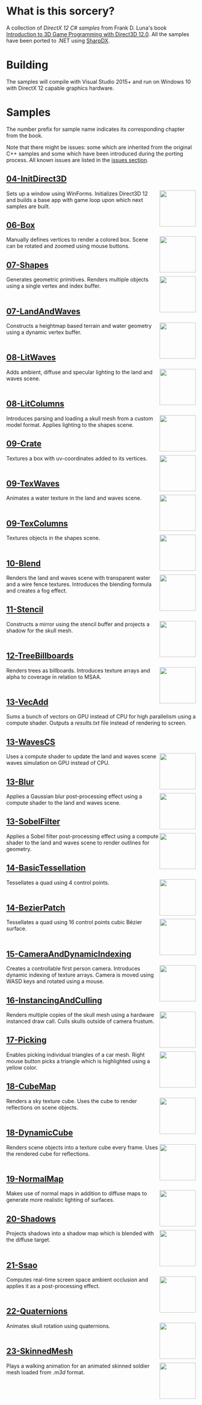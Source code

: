 # What is this sorcery?

A collection of *DirectX 12 C# samples* from Frank D. Luna's book [Introduction to 3D Game Programming with Direct3D 12.0](http://d3dcoder.net/d3d12.htm). All the samples have been ported to .NET using [SharpDX](http://sharpdx.org/).

# Building

The samples will compile with Visual Studio 2015+ and run on Windows 10 with DirectX 12 capable graphics hardware.

# Samples

The number prefix for sample name indicates its corresponding chapter from the book. 

Note that there might be issues: some which are inherited from the original C++ samples and some which have been introduced during the porting process. All known issues are listed in the [issues section](https://github.com/discosultan/dx12-game-programming/issues).

## [04-InitDirect3D](Samples/04-InitDirect3D)
<img src="./Images/InitDirect3D.jpg" height="96px" align="right">

Sets up a window using WinForms. Initializes Direct3D 12 and builds a base app with game loop upon which next samples are built.

## [06-Box](Samples/06-Box)
<img src="./Images/Box.jpg" height="96px" align="right">

Manually defines vertices to render a colored box. Scene can be rotated and zoomed using mouse buttons.

## [07-Shapes](Samples/07-Shapes)
<img src="./Images/Shapes.jpg" height="96px" align="right">

Generates geometric primitives. Renders multiple objects using a single vertex and index buffer.
<br><br>

## [07-LandAndWaves](Samples/07-LandAndWaves)
<img src="./Images/LandAndWaves.jpg" height="96px" align="right">

Constructs a heightmap based terrain and water geometry using a dynamic vertex buffer.
<br><br>

## [08-LitWaves](Samples/08-LitWaves)
<img src="./Images/LitWaves.jpg" height="96px" align="right">

Adds ambient, diffuse and specular lighting to the land and waves scene.
<br><br> 

## [08-LitColumns](Samples/08-LitColumns)
<img src="./Images/LitColumns.jpg" height="96px" align="right">

Introduces parsing and loading a skull mesh from a custom model format. Applies lighting to the shapes scene.

## [09-Crate](Samples/09-Crate)
<img src="./Images/Crate.jpg" height="96px" align="right">

Textures a box with uv-coordinates added to its vertices.
<br><br>

## [09-TexWaves](Samples/09-TexWaves)
<img src="./Images/TexWaves.jpg" height="96px" align="right">

Animates a water texture in the land and waves scene.
<br><br>

## [09-TexColumns](Samples/09-TexColumns)
<img src="./Images/TexColumns.jpg" height="96px" align="right">

Textures objects in the shapes scene.
<br><br>

## [10-Blend](Samples/10-Blend)
<img src="./Images/Blend.jpg" height="96px" align="right">

Renders the land and waves scene with transparent water and a wire fence textures. Introduces the blending formula and creates a fog effect.

## [11-Stencil](Samples/11-Stencil)
<img src="./Images/Stencil.jpg" height="96px" align="right">

Constructs a mirror using the stencil buffer and projects a shadow for the skull mesh.
<br><br>

## [12-TreeBillboards](Samples/12-TreeBillboards)
<img src="./Images/TreeBillboards.jpg" height="96px" align="right">

Renders trees as billboards. Introduces texture arrays and alpha to coverage in relation to MSAA.
<br><br>

## [13-VecAdd](Samples/13-VecAdd)

Sums a bunch of vectors on GPU instead of CPU for high parallelism using a compute shader. Outputs a *results.txt* file instead of rendering to screen.

## [13-WavesCS](Samples/13-WavesCS)
<!-- This sample looks exactly the same as 10-Blend -->
<img src="./Images/Blend.jpg" height="96px" align="right">

Uses a compute shader to update the land and waves scene waves simulation on GPU instead of CPU.

## [13-Blur](Samples/13-Blur)
<img src="./Images/Blur.jpg" height="96px" align="right">

Applies a Gaussian blur post-processing effect using a compute shader to the land and waves scene.

## [13-SobelFilter](Samples/13-SobelFilter)
<img src="./Images/SobelFilter.jpg" height="96px" align="right">

Applies a Sobel filter post-processing effect using a compute shader to the land and waves scene to render outlines for geometry.

## [14-BasicTessellation](Samples/14-BasicTessellation)
<img src="./Images/BasicTessellation.jpg" height="96px" align="right">

Tessellates a quad using 4 control points.
<br><br>

## [14-BezierPatch](Samples/14-BezierPatch)
<img src="./Images/BezierPatch.jpg" height="96px" align="right">

Tessellates a quad using 16 control points cubic Bézier surface.
<br><br>

## [15-CameraAndDynamicIndexing](Samples/15-CameraAndDynamicIndexing)
<img src="./Images/CameraAndDynamicIndexing.jpg" height="96px" align="right">

Creates a controllable first person camera. Introduces dynamic indexing of texture arrays. Camera is moved using WASD keys and rotated using a mouse.

## [16-InstancingAndCulling](Samples/16-InstancingAndCulling)
<img src="./Images/InstancingAndCulling.jpg" height="96px" align="right">

Renders multiple copies of the skull mesh using a hardware instanced draw call. Culls skulls outside of camera frustum.

## [17-Picking](Samples/17-Picking)
<img src="./Images/Picking.jpg" height="96px" align="right">

Enables picking individual triangles of a car mesh. Right mouse button picks a triangle which is highlighted using a yellow color.

## [18-CubeMap](Samples/18-CubeMap)
<img src="./Images/CubeMap.jpg" height="96px" align="right">

Renders a sky texture cube. Uses the cube to render reflections on scene objects.
<br><br>

## [18-DynamicCube](Samples/18-DynamicCube)
<img src="./Images/DynamicCube.jpg" height="96px" align="right">

Renders scene objects into a texture cube every frame. Uses the rendered cube for reflections.
<br><br>

## [19-NormalMap](Samples/19-NormalMap)
<img src="./Images/NormalMap.jpg" height="96px" align="right">

Makes use of normal maps in addition to diffuse maps to generate more realistic lighting of surfaces.

## [20-Shadows](Samples/20-Shadows)
<img src="./Images/Shadows.jpg" height="96px" align="right">

Projects shadows into a shadow map which is blended with the diffuse target.
<br><br>

## [21-Ssao](Samples/21-Ssao)
<img src="./Images/Ssao.jpg" height="96px" align="right">

Computes real-time screen space ambient occlusion and applies it as a post-processing effect.
<br><br>

## [22-Quaternions](Samples/22-Quaternions)
<img src="./Images/Quaternions.jpg" height="96px" align="right">

Animates skull rotation using quaternions.
<br><br>

## [23-SkinnedMesh](Samples/23-SkinnedMesh)
<img src="./Images/SkinnedMesh.jpg" height="96px" align="right">

Plays a walking animation for an animated skinned soldier mesh loaded from *.m3d* format.
